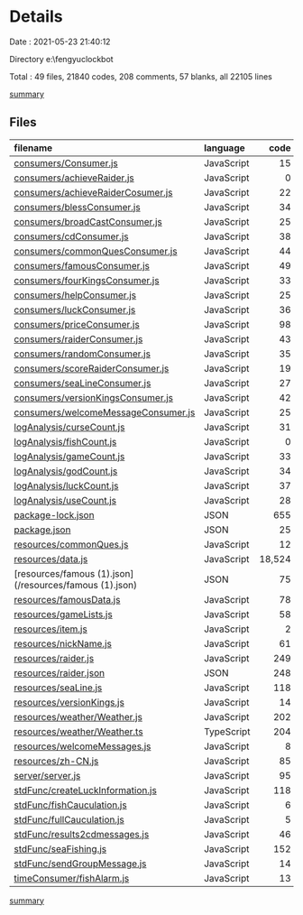 # Details

Date : 2021-05-23 21:40:12

Directory e:\fengyuclockbot

Total : 49 files,  21840 codes, 208 comments, 57 blanks, all 22105 lines

[summary](results.md)

## Files
| filename | language | code | comment | blank | total |
| :--- | :--- | ---: | ---: | ---: | ---: |
| [consumers/Consumer.js](/consumers/Consumer.js) | JavaScript | 15 | 1 | 2 | 18 |
| [consumers/achieveRaider.js](/consumers/achieveRaider.js) | JavaScript | 0 | 0 | 1 | 1 |
| [consumers/achieveRaiderCosumer.js](/consumers/achieveRaiderCosumer.js) | JavaScript | 22 | 0 | 1 | 23 |
| [consumers/blessConsumer.js](/consumers/blessConsumer.js) | JavaScript | 34 | 0 | 0 | 34 |
| [consumers/broadCastConsumer.js](/consumers/broadCastConsumer.js) | JavaScript | 25 | 0 | 2 | 27 |
| [consumers/cdConsumer.js](/consumers/cdConsumer.js) | JavaScript | 38 | 0 | 1 | 39 |
| [consumers/commonQuesConsumer.js](/consumers/commonQuesConsumer.js) | JavaScript | 44 | 0 | 0 | 44 |
| [consumers/famousConsumer.js](/consumers/famousConsumer.js) | JavaScript | 49 | 0 | 0 | 49 |
| [consumers/fourKingsConsumer.js](/consumers/fourKingsConsumer.js) | JavaScript | 33 | 0 | 0 | 33 |
| [consumers/helpConsumer.js](/consumers/helpConsumer.js) | JavaScript | 25 | 0 | 0 | 25 |
| [consumers/luckConsumer.js](/consumers/luckConsumer.js) | JavaScript | 36 | 0 | 0 | 36 |
| [consumers/priceConsumer.js](/consumers/priceConsumer.js) | JavaScript | 98 | 2 | 0 | 100 |
| [consumers/raiderConsumer.js](/consumers/raiderConsumer.js) | JavaScript | 43 | 0 | 0 | 43 |
| [consumers/randomConsumer.js](/consumers/randomConsumer.js) | JavaScript | 35 | 0 | 0 | 35 |
| [consumers/scoreRaiderConsumer.js](/consumers/scoreRaiderConsumer.js) | JavaScript | 19 | 0 | 0 | 19 |
| [consumers/seaLineConsumer.js](/consumers/seaLineConsumer.js) | JavaScript | 27 | 0 | 0 | 27 |
| [consumers/versionKingsConsumer.js](/consumers/versionKingsConsumer.js) | JavaScript | 42 | 0 | 0 | 42 |
| [consumers/welcomeMessageConsumer.js](/consumers/welcomeMessageConsumer.js) | JavaScript | 25 | 0 | 0 | 25 |
| [logAnalysis/curseCount.js](/logAnalysis/curseCount.js) | JavaScript | 31 | 0 | 2 | 33 |
| [logAnalysis/fishCount.js](/logAnalysis/fishCount.js) | JavaScript | 0 | 0 | 1 | 1 |
| [logAnalysis/gameCount.js](/logAnalysis/gameCount.js) | JavaScript | 33 | 0 | 2 | 35 |
| [logAnalysis/godCount.js](/logAnalysis/godCount.js) | JavaScript | 34 | 0 | 1 | 35 |
| [logAnalysis/luckCount.js](/logAnalysis/luckCount.js) | JavaScript | 37 | 0 | 2 | 39 |
| [logAnalysis/useCount.js](/logAnalysis/useCount.js) | JavaScript | 28 | 0 | 1 | 29 |
| [package-lock.json](/package-lock.json) | JSON | 655 | 0 | 1 | 656 |
| [package.json](/package.json) | JSON | 25 | 0 | 1 | 26 |
| [resources/commonQues.js](/resources/commonQues.js) | JavaScript | 12 | 0 | 0 | 12 |
| [resources/data.js](/resources/data.js) | JavaScript | 18,524 | 0 | 0 | 18,524 |
| [resources/famous (1).json](/resources/famous (1).json) | JSON | 75 | 0 | 0 | 75 |
| [resources/famousData.js](/resources/famousData.js) | JavaScript | 78 | 0 | 0 | 78 |
| [resources/gameLists.js](/resources/gameLists.js) | JavaScript | 58 | 1 | 0 | 59 |
| [resources/item.js](/resources/item.js) | JavaScript | 2 | 0 | 0 | 2 |
| [resources/nickName.js](/resources/nickName.js) | JavaScript | 61 | 0 | 0 | 61 |
| [resources/raider.js](/resources/raider.js) | JavaScript | 249 | 0 | 0 | 249 |
| [resources/raider.json](/resources/raider.json) | JSON | 248 | 0 | 0 | 248 |
| [resources/seaLine.js](/resources/seaLine.js) | JavaScript | 118 | 0 | 1 | 119 |
| [resources/versionKings.js](/resources/versionKings.js) | JavaScript | 14 | 0 | 0 | 14 |
| [resources/weather/Weather.js](/resources/weather/Weather.js) | JavaScript | 202 | 4 | 1 | 207 |
| [resources/weather/Weather.ts](/resources/weather/Weather.ts) | TypeScript | 204 | 4 | 22 | 230 |
| [resources/welcomeMessages.js](/resources/welcomeMessages.js) | JavaScript | 8 | 0 | 4 | 12 |
| [resources/zh-CN.js](/resources/zh-CN.js) | JavaScript | 85 | 0 | 1 | 86 |
| [server/server.js](/server/server.js) | JavaScript | 95 | 2 | 8 | 105 |
| [stdFunc/createLuckInformation.js](/stdFunc/createLuckInformation.js) | JavaScript | 118 | 3 | 1 | 122 |
| [stdFunc/fishCauculation.js](/stdFunc/fishCauculation.js) | JavaScript | 6 | 78 | 0 | 84 |
| [stdFunc/fullCauculation.js](/stdFunc/fullCauculation.js) | JavaScript | 5 | 102 | 0 | 107 |
| [stdFunc/results2cdmessages.js](/stdFunc/results2cdmessages.js) | JavaScript | 46 | 3 | 0 | 49 |
| [stdFunc/seaFishing.js](/stdFunc/seaFishing.js) | JavaScript | 152 | 6 | 0 | 158 |
| [stdFunc/sendGroupMessage.js](/stdFunc/sendGroupMessage.js) | JavaScript | 14 | 1 | 0 | 15 |
| [timeConsumer/fishAlarm.js](/timeConsumer/fishAlarm.js) | JavaScript | 13 | 1 | 1 | 15 |

[summary](results.md)